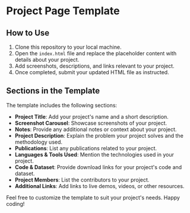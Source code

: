 # Project Page Template

## How to Use

1. Clone this repository to your local machine.
2. Open the `index.html` file and replace the placeholder content with details about your project.
3. Add screenshots, descriptions, and links relevant to your project.
4. Once completed, submit your updated HTML file as instructed.

## Sections in the Template

The template includes the following sections:
- **Project Title**: Add your project's name and a short description.
- **Screenshot Carousel**: Showcase screenshots of your project.
- **Notes**: Provide any additional notes or context about your project.
- **Project Description**: Explain the problem your project solves and the methodology used.
- **Publications**: List any publications related to your project.
- **Languages & Tools Used**: Mention the technologies used in your project.
- **Code & Dataset**: Provide download links for your project's code and dataset.
- **Project Members**: List the contributors to your project.
- **Additional Links**: Add links to live demos, videos, or other resources.

Feel free to customize the template to suit your project's needs. Happy coding!
